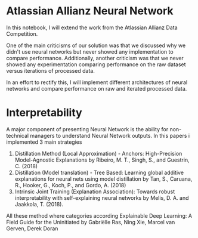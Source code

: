 # Atlassian Allianz Neural Network

In this notebook, I will extend the work from the Atlassian Allianz Data Competition. 

One of the main criticisms of our solution was that we discussed why we didn't use neural networks but never showed any implementation to compare performance. Additionally, another criticism was that we never showed any experimentation comparing performance on the raw dataset versus iterations of processed data. 

In an effort to rectify this, I will implement different architectures of neural networks and compare performance on raw and iterated processed data.


# Interpretability 
A major component of presenting Neural Network is the ability for non-technical managers to understand Neural Network outputs. In this papers i implemented 3 main strategies

1. Distillation Method (Local Approximation) - Anchors: High-Precision Model-Agnostic Explanations by Ribeiro, M. T., Singh, S., and Guestrin, C. (2018)
2. Distillation (Model translation) - Tree Based: Learning global additive explanations for neural nets using model distillation by Tan, S., Caruana, R., Hooker, G., Koch, P., and Gordo, A. (2018)
3. Intrinsic Joint Training (Explanation Association): Towards robust interpretability with self-explaining neural networks by Melis, D. A. and Jaakkola, T. (2018).

All these method where categories according Explainable Deep Learning: A Field Guide for the Uninitiated by Gabriëlle Ras, Ning Xie, Marcel van Gerven, Derek Doran